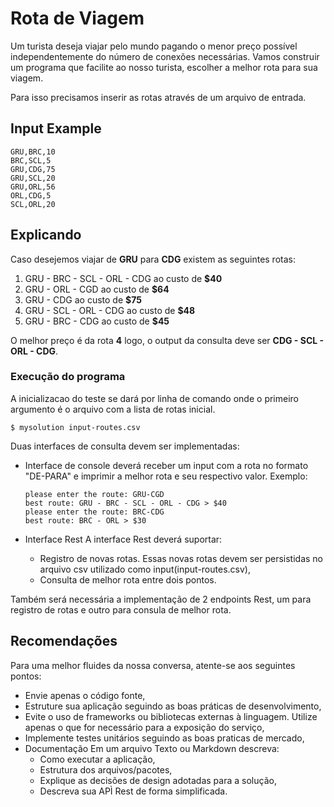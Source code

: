 # Rota de Viagem #

Um turista deseja viajar pelo mundo pagando o menor preço possível independentemente do número de conexões necessárias.
Vamos construir um programa que facilite ao nosso turista, escolher a melhor rota para sua viagem.

Para isso precisamos inserir as rotas através de um arquivo de entrada.

## Input Example ##
```csv
GRU,BRC,10
BRC,SCL,5
GRU,CDG,75
GRU,SCL,20
GRU,ORL,56
ORL,CDG,5
SCL,ORL,20
```

## Explicando ## 
Caso desejemos viajar de **GRU** para **CDG** existem as seguintes rotas:

1. GRU - BRC - SCL - ORL - CDG ao custo de **$40**
2. GRU - ORL - CGD ao custo de **$64**
3. GRU - CDG ao custo de **$75**
4. GRU - SCL - ORL - CDG ao custo de **$48**
5. GRU - BRC - CDG ao custo de **$45**

O melhor preço é da rota **4** logo, o output da consulta deve ser **CDG - SCL - ORL - CDG**.
<!-- Na verdade a opção de menor custo é a 5: GRU - BRC - CDG ao custo de **$45** -->

### Execução do programa ###
A inicializacao do teste se dará por linha de comando onde o primeiro argumento é o arquivo com a lista de rotas inicial.

```shell
$ mysolution input-routes.csv
```

Duas interfaces de consulta devem ser implementadas:
- Interface de console deverá receber um input com a rota no formato "DE-PARA" e imprimir a melhor rota e seu respectivo valor.
  Exemplo:
  ```shell
  please enter the route: GRU-CGD
  best route: GRU - BRC - SCL - ORL - CDG > $40
  please enter the route: BRC-CDG
  best route: BRC - ORL > $30
  ```

- Interface Rest
    A interface Rest deverá suportar:
    - Registro de novas rotas. Essas novas rotas devem ser persistidas no arquivo csv utilizado como input(input-routes.csv),
    - Consulta de melhor rota entre dois pontos.

Também será necessária a implementação de 2 endpoints Rest, um para registro de rotas e outro para consula de melhor rota.

## Recomendações ##
Para uma melhor fluides da nossa conversa, atente-se aos seguintes pontos:

* Envie apenas o código fonte,
* Estruture sua aplicação seguindo as boas práticas de desenvolvimento,
* Evite o uso de frameworks ou bibliotecas externas à linguagem. Utilize apenas o que for necessário para a exposição do serviço,
* Implemente testes unitários seguindo as boas praticas de mercado,
* Documentação
  Em um arquivo Texto ou Markdown descreva:
  * Como executar a aplicação,
  * Estrutura dos arquivos/pacotes,
  * Explique as decisões de design adotadas para a solução,
  * Descreva sua APÌ Rest de forma simplificada.

